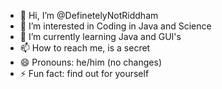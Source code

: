 - 👋 Hi, I’m @DefinetelyNotRiddham
- 👀 I’m interested in Coding in Java and Science
- 🌱 I’m currently learning Java and GUI's
- 📫 How to reach me, is a secret
- 😄 Pronouns: he/him (no changes)
- ⚡ Fun fact: find out for yourself

<!---
DefinetelyNotRiddham/DefinetelyNotRiddham is a ✨ special ✨ repository because its `README.md` (this file) appears on your GitHub profile.
You can click the Preview link to take a look at your changes.
--->
